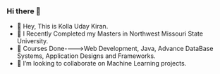### Hi there 👋
* 👋 Hey, This is Kolla Uday Kiran.
* 🔭 I Recently Completed my Masters in Northwest Missouri State University.
* 🌱 Courses Done---->Web Development, Java, Advance DataBase Systems, Application Designs and Frameworks.
* 👯 I’m looking to collaborate on Machine Learning projects.
